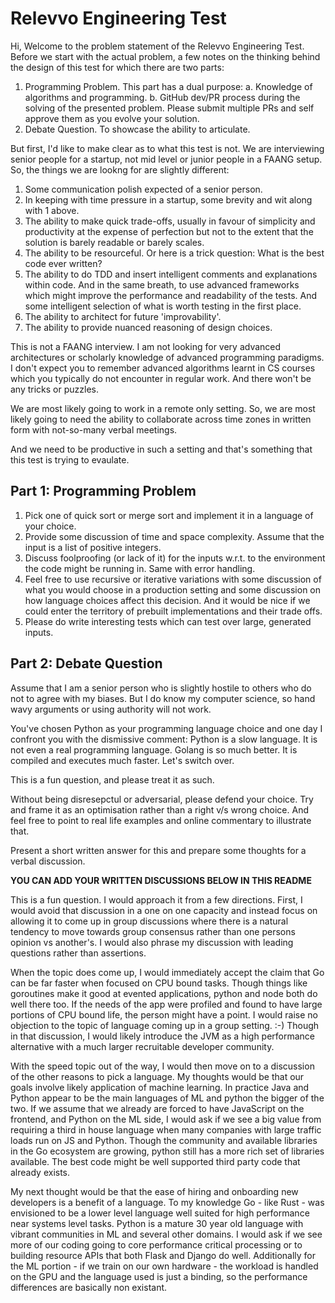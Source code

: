 # Relevvo Engineering Test

Hi, Welcome to the problem statement of the Relevvo Engineering Test. Before we start with the actual problem, a few notes on the thinking behind the design of this test for which there are two parts:

1. Programming Problem. This part has a dual purpose:
    a. Knowledge of algorithms and programming.
    b. GitHub dev/PR process during the solving of the presented problem. Please submit multiple PRs and self approve them as you evolve your solution.
2. Debate Question. To showcase the ability to articulate.

But first, I'd like to make clear as to what this test is not. We are interviewing senior people for a startup, not mid level or junior people in a FAANG setup. So,
the things we are lookng for are slightly different:

1. Some communication polish expected of a senior person.
2. In keeping with time pressure in a startup, some brevity and wit along with 1 above.
3. The ability to make quick trade-offs, usually in favour of simplicity and productivity at the expense of perfection but not to the extent that the solution is barely readable or barely scales.
4. The ability to be resourceful. Or here is a trick question: What is the best code ever written?
5. The ability to do TDD and insert intelligent comments and explanations within code. And in the same breath, to use advanced frameworks which might improve the performance and readability of the tests. And some intelligent selection of what is worth testing in the first place.
6. The ability to architect for future 'improvability'.
7. The ability to provide nuanced reasoning of design choices.

This is not a FAANG interview. I am not looking for very advanced architectures or scholarly knowledge of advanced programming paradigms. I don't expect you to remember advanced algorithms learnt in CS courses which you typically do not encounter in regular work. And there won't be any tricks or puzzles.

We are most likely going to work in a remote only setting. So, we are most likely going to need the ability to collaborate across time zones in written form with not-so-many verbal meetings.

And we need to be productive in such a setting and that's something that this test is trying to evaulate.

## Part 1: Programming Problem

1. Pick one of quick sort or merge sort and implement it in a language of your choice.
2. Provide some discussion of time and space complexity. Assume that the input is a list of positive integers.
3. Discuss foolproofing (or lack of it) for the inputs w.r.t. to the environment the code might be running in. Same with error handling.
4. Feel free to use recursive or iterative variations with some discussion of what you would choose in a production setting and some discussion on how language choices affect this decision. And it would be nice if we could enter the territory of prebuilt implementations and their trade offs.
5. Please do write interesting tests which can test over large, generated inputs.

## Part 2: Debate Question

Assume that I am a senior person who is slightly hostile to others who do not to agree with my biases. But I do know my computer science, so hand wavy arguments or using authority will not work.

You've chosen Python as your programming language choice and one day I confront you with the dismissive comment: Python is a slow language. It is not even a real programming language. Golang is so much better. It is compiled and executes much faster. Let's switch over.

This is a fun question, and please treat it as such.

Without being disresepctul or adversarial, please defend your choice. Try and frame it as an optimisation rather than a right v/s wrong choice. And feel free to point to real life examples and online commentary to illustrate that.

Present a short written answer for this and prepare some thoughts for a verbal discussion.

**YOU CAN ADD YOUR WRITTEN DISCUSSIONS BELOW IN THIS README**

This is a fun question. I would approach it from a few directions. First, I would avoid that discussion in a one on one capacity and instead focus on allowing it to come up in group discussions where there is a natural tendency to move towards group consensus rather than one persons opinion vs another's. I would also phrase my discussion with leading questions rather than assertions. 

When the topic does come up, I would immediately accept the claim that Go can be far faster when focused on CPU bound tasks. Though things like goroutines make it good at evented applications, python and node both do well there too. If the needs of the app were profiled and found to have large portions of CPU bound life, the person might have a point. I would raise no objection to the topic of language coming up in a group setting. :-) Though in that discussion, I would likely introduce the JVM as a high performance alternative with a much larger recruitable developer community. 

With the speed topic out of the way, I would then move on to a discussion of the other reasons to pick a language. My thoughts would be that our goals involve likely application of machine learning. In practice Java and Python appear to be the main languages of ML and python the bigger of the two. If we assume that we already are forced to have JavaScript on the frontend, and Python on the ML side, I would ask if we see a big value from requiring a third in house language when many companies with large traffic loads run on JS and Python. Though the community and available libraries in the Go ecosystem are growing, python still has a more rich set of libraries available. The best code might be well supported third party code that already exists. 

My next thought would be that the ease of hiring and onboarding new developers is a benefit of a language. To my knowledge Go - like Rust - was envisioned to be a lower level language well suited for high performance near systems level tasks. Python is a mature 30 year old language with vibrant communities in ML and several other domains. I would ask if we see more of our coding going to core performance critical processing or to building resource APIs that both Flask and Django do well. Additionally for the ML portion - if we train on our own hardware - the workload is handled on the GPU and the language used is just a binding, so the performance differences are basically non existant. 